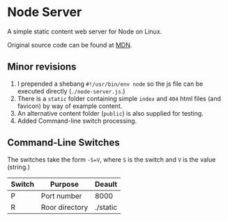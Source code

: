 # Node Server

A simple static content web server for Node on Linux.

Original source code can be found at [MDN](https://developer.mozilla.org/en-US/docs/Learn_web_development/Extensions/Server-side/Node_server_without_framework).

## Minor revisions

1. I prepended a shebang `#!/usr/bin/env node` so the js file can be executed directly (`./node-server.js`.)
2. There is a `static` folder containing simple `index` and `404` html files (and favicon) by way of example content.
3. An alternative content folder (`public`) is also supplied for testing.
4. Added Command-line switch processing.

## Command-Line Switches

The switches take the form `-S=V`, where `S` is the switch and `V` is the value (string.)

| Switch | Purpose        | Deault   |
| ------ | -------------- | -------- |
| P      | Port number    | 8000     |
| R      | Roor directory | ./static |
